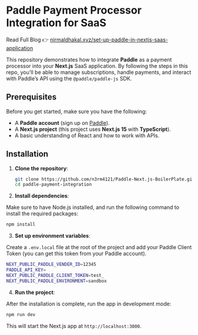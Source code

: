 # Paddle Payment Processor Integration for SaaS

Read Full Blog 👉 [nirmaldhakal.xyz/set-up-paddle-in-nextjs-saas-application](nirmaldhakal.xyz/set-up-paddle-in-nextjs-saas-application)

This repository demonstrates how to integrate **Paddle** as a payment processor into your **Next.js** SaaS application. By following the steps in this repo, you'll be able to manage subscriptions, handle payments, and interact with Paddle’s API using the `@paddle/paddle-js` SDK.

## Prerequisites

Before you get started, make sure you have the following:

- A **Paddle account** (sign up on [Paddle](https://www.paddle.com/)).
- A **Next.js project** (this project uses **Next.js 15** with **TypeScript**).
- A basic understanding of React and how to work with APIs.

## Installation

1. **Clone the repository**:

   ```bash
   git clone https://github.com/n3rm4121/Paddle-Next.js-BoilerPlate.git  
   cd paddle-payment-integration
   ```

2. **Install dependencies**:

Make sure to have Node.js installed, and run the following command to install the required packages:

```bash
npm install
```

3. **Set up environment variables**:

Create a ``.env.local`` file at the root of the project and add your Paddle Client Token (you can get this token from your Paddle account).

```bash
NEXT_PUBLIC_PADDLE_VENDER_ID=12345
PADDLE_API_KEY=
NEXT_PUBLIC_PADDLE_CLIENT_TOKEN=test_
NEXT_PUBLIC_PADDLE_ENVIRONMENT=sandbox
```

4. **Run the project**:

After the installation is complete, run the app in development mode:

```bash
npm run dev
```


This will start the Next.js app at ```http://localhost:3000```.
